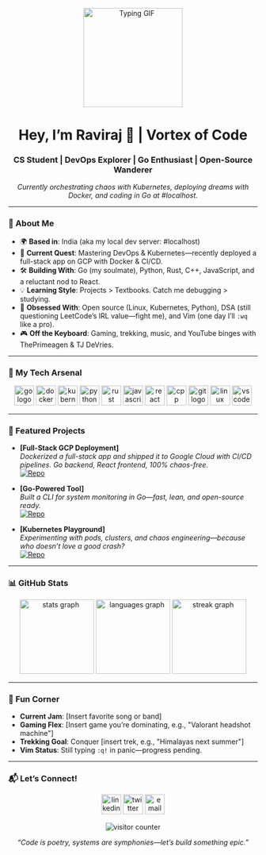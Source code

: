 <p align="center">
  <img src="https://media.giphy.com/media/LmNwrBhejkK9EFP504/giphy.gif" width="200" alt="Typing GIF" />
</p>

<h1 align="center">Hey, I’m Raviraj 👋 | Vortex of Code</h1>
<h3 align="center">CS Student | DevOps Explorer | Go Enthusiast | Open-Source Wanderer</h3>

<p align="center">
  <em>Currently orchestrating chaos with Kubernetes, deploying dreams with Docker, and coding in Go at #localhost.</em>
</p>

---

### 🚀 About Me
- 🌍 **Based in**: India (aka my local dev server: #localhost)
- 🔭 **Current Quest**: Mastering DevOps & Kubernetes—recently deployed a full-stack app on GCP with Docker & CI/CD.
- 🛠 **Building With**: Go (my soulmate), Python, Rust, C++, JavaScript, and a reluctant nod to React.
- 💡 **Learning Style**: Projects > Textbooks. Catch me debugging > studying.
- 🌟 **Obsessed With**: Open source (Linux, Kubernetes, Python), DSA (still questioning LeetCode’s IRL value—fight me), and Vim (one day I’ll `:wq` like a pro).
- 🎮 **Off the Keyboard**: Gaming, trekking, music, and YouTube binges with ThePrimeagen & TJ DeVries.

---

### 🧰 My Tech Arsenal
<p align="center">
  <img src="https://cdn.jsdelivr.net/gh/devicons/devicon/icons/go/go-original.svg" height="40" alt="go logo" />
  <img src="https://cdn.jsdelivr.net/gh/devicons/devicon/icons/docker/docker-original.svg" height="40" alt="docker logo" />
  <img src="https://cdn.jsdelivr.net/gh/devicons/devicon/icons/kubernetes/kubernetes-plain.svg" height="40" alt="kubernetes logo" />
  <img src="https://cdn.jsdelivr.net/gh/devicons/devicon/icons/python/python-original.svg" height="40" alt="python logo" />
  <img src="https://cdn.jsdelivr.net/gh/devicons/devicon/icons/rust/rust-plain.svg" height="40" alt="rust logo" />
  <img src="https://cdn.jsdelivr.net/gh/devicons/devicon/icons/javascript/javascript-original.svg" height="40" alt="javascript logo" />
  <img src="https://cdn.jsdelivr.net/gh/devicons/devicon/icons/react/react-original.svg" height="40" alt="react logo" />
  <img src="https://cdn.jsdelivr.net/gh/devicons/devicon/icons/cplusplus/cplusplus-original.svg" height="40" alt="cpp logo" />
  <img src="https://cdn.jsdelivr.net/gh/devicons/devicon/icons/git/git-original.svg" height="40" alt="git logo" />
  <img src="https://cdn.jsdelivr.net/gh/devicons/devicon/icons/linux/linux-original.svg" height="40" alt="linux logo" />
  <img src="https://cdn.jsdelivr.net/gh/devicons/devicon/icons/vscode/vscode-original.svg" height="40" alt="vscode logo" />
</p>

---

### 🌌 Featured Projects
- **[Full-Stack GCP Deployment]**  
  *Dockerized a full-stack app and shipped it to Google Cloud with CI/CD pipelines. Go backend, React frontend, 100% chaos-free.*  
  [![Repo](https://img.shields.io/badge/GitHub-Repo-181717?style=flat&logo=github)](https://github.com/Lonwwolf14/your-gcp-repo)

- **[Go-Powered Tool]**  
  *Built a CLI for system monitoring in Go—fast, lean, and open-source ready.*  
  [![Repo](https://img.shields.io/badge/GitHub-Repo-181717?style=flat&logo=github)](https://github.com/Lonwwolf14/your-go-tool-repo)

- **[Kubernetes Playground]**  
  *Experimenting with pods, clusters, and chaos engineering—because who doesn’t love a good crash?*  
  [![Repo](https://img.shields.io/badge/GitHub-Repo-181717?style=flat&logo=github)](https://github.com/Lonwwolf14/k8s-playground)

---

### 📊 GitHub Stats
<p align="center">
  <img src="https://github-readme-stats.vercel.app/api?username=Lonwwolf14&show_icons=true&theme=radical&hide_border=true&count_private=true" height="150" alt="stats graph" />
  <img src="https://github-readme-stats.vercel.app/api/top-langs?username=Lonwwolf14&layout=compact&theme=radical&hide_border=true&langs_count=6" height="150" alt="languages graph" />
  <img src="https://github-readme-streak-stats.herokuapp.com/?user=Lonwwolf14&theme=radical&hide_border=true" height="150" alt="streak graph" />
</p>

---

### 🎉 Fun Corner
- **Current Jam**: [Insert favorite song or band]  
- **Gaming Flex**: [Insert game you’re dominating, e.g., "Valorant headshot machine"]  
- **Trekking Goal**: Conquer [insert trek, e.g., "Himalayas next summer"]  
- **Vim Status**: Still typing `:q!` in panic—progress pending.

---

### 📬 Let’s Connect!
<p align="center">
  <a href="https://linkedin.com/in/ravirajparab"><img src="https://raw.githubusercontent.com/maurodesouza/profile-readme-generator/master/src/assets/icons/social/linkedin/default.svg" width="40" alt="linkedin" /></a>
  <a href="https://twitter.com/your-twitter"><img src="https://raw.githubusercontent.com/maurodesouza/profile-readme-generator/master/src/assets/icons/social/twitter/default.svg" width="40" alt="twitter" /></a>
  <a href="mailto:your.email@example.com"><img src="https://raw.githubusercontent.com/maurodesouza/profile-readme-generator/master/src/assets/icons/social/gmail/default.svg" width="40" alt="email" /></a>
</p>

<p align="center">
  <img src="https://profile-counter.glitch.me/Lonwwolf14/count.svg" alt="visitor counter" />
</p>

<p align="center">
  <em>“Code is poetry, systems are symphonies—let’s build something epic.”</em>
</p>

